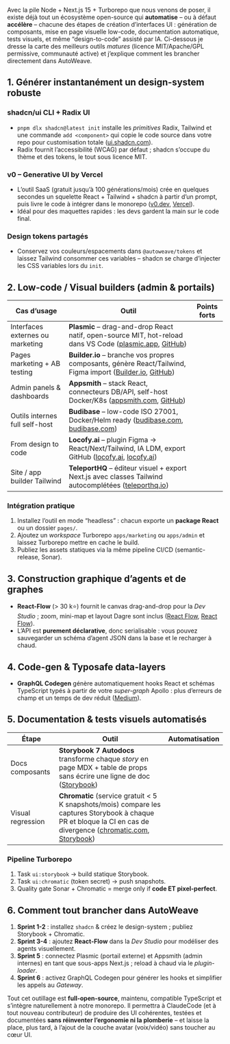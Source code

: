Avec la pile Node + Next.js 15 + Turborepo que nous venons de poser, il existe
déjà tout un écosystème open-source qui **automatise** – ou à défaut
**accélère** – chacune des étapes de création d’interfaces UI : génération de
composants, mise en page visuelle low-code, documentation automatique, tests
visuels, et même “design-to-code” assisté par IA. Ci-dessous je dresse la carte
des meilleurs outils _matures_ (licence MIT/Apache/GPL permissive, communauté
active) et j’explique comment les brancher directement dans AutoWeave.

## 1. Générer instantanément un design-system robuste

### shadcn/ui CLI + Radix UI

- `pnpm dlx shadcn@latest init` installe les _primitives_ Radix, Tailwind et une
  commande `add <component>` qui copie le code source dans votre repo pour
  customisation totale ([ui.shadcn.com][1]).
- Radix fournit l’accessibilité (WCAG) par défaut ; shadcn s’occupe du thème et
  des tokens, le tout sous licence MIT.

### v0 – Generative UI by Vercel

- L’outil SaaS (gratuit jusqu’à 100 générations/mois) crée en quelques secondes
  un squelette React + Tailwind + shadcn à partir d’un prompt, puis livre le
  code à intégrer dans le monorepo ([v0.dev][2], [Vercel][3]).
- Idéal pour des maquettes rapides : les devs gardent la main sur le code final.

### Design tokens partagés

- Conservez vos couleurs/espacements dans `@autoweave/tokens` et laissez
  Tailwind consommer ces variables – shadcn se charge d’injecter les CSS
  variables lors du `init`.

## 2. Low-code / Visual builders (admin & portails)

| Cas d’usage                      | Outil                                                                                                               | Points forts |
| -------------------------------- | ------------------------------------------------------------------------------------------------------------------- | ------------ |
| Interfaces externes ou marketing | **Plasmic** – drag-and-drop React natif, open-source MIT, hot-reload dans VS Code ([plasmic.app][4], [GitHub][5])   |              |
| Pages marketing + AB testing     | **Builder.io** – branche vos propres composants, génère React/Tailwind, Figma import ([Builder.io][6], [GitHub][7]) |              |
| Admin panels & dashboards        | **Appsmith** – stack React, connecteurs DB/API, self-host Docker/K8s ([appsmith.com][8], [GitHub][9])               |              |
| Outils internes full self-host   | **Budibase** – low-code ISO 27001, Docker/Helm ready ([budibase.com][10], [budibase.com][11])                       |              |
| From design to code              | **Locofy.ai** – plugin Figma → React/Next/Tailwind, IA LDM, export GitHub ([locofy.ai][12], [locofy.ai][13])        |              |
| Site / app builder Tailwind      | **TeleportHQ** – éditeur visuel + export Next.js avec classes Tailwind autocomplétées ([teleporthq.io][14])         |              |

### Intégration pratique

1. Installez l’outil en mode “headless” : chacun exporte un **package React** ou
   un dossier `pages/`.
2. Ajoutez un _workspace_ Turborepo `apps/marketing` ou `apps/admin` et laissez
   Turborepo mettre en cache le build.
3. Publiez les assets statiques via la même pipeline CI/CD (semantic-release,
   Sonar).

## 3. Construction graphique d’agents et de graphes

- **React-Flow** (> 30 k⭐) fournit le canvas drag-and-drop pour la _Dev Studio_
  ; zoom, mini-map et layout Dagre sont inclus ([React Flow][15], [React
  Flow][16]).
- L’API est **purement déclarative**, donc serialisable : vous pouvez
  sauvegarder un schéma d’agent JSON dans la base et le recharger à chaud.

## 4. Code-gen & Typosafe data-layers

- **GraphQL Codegen** génère automatiquement hooks React et schémas TypeScript
  typés à partir de votre _super-graph_ Apollo : plus d’erreurs de champ et un
  temps de dev réduit ([Medium][17]).

## 5. Documentation & tests visuels automatisés

| Étape             | Outil                                                                                                                                                                       | Automatisation |
| ----------------- | --------------------------------------------------------------------------------------------------------------------------------------------------------------------------- | -------------- |
| Docs composants   | **Storybook 7 Autodocs** transforme chaque _story_ en page MDX + table de props sans écrire une ligne de doc ([Storybook][18])                                              |                |
| Visual regression | **Chromatic** (service gratuit < 5 K snapshots/mois) compare les captures Storybook à chaque PR et bloque la CI en cas de divergence ([chromatic.com][19], [Storybook][20]) |                |

### Pipeline Turborepo

1. Task `ui:storybook` → build statique Storybook.
2. Task `ui:chromatic` (token secret) → push snapshots.
3. Quality gate Sonar + Chromatic = merge only if **code ET pixel-perfect**.

## 6. Comment tout brancher dans AutoWeave

1. **Sprint 1-2** : installez `shadcn` & créez le design-system ; publiez
   Storybook + Chromatic.
2. **Sprint 3-4** : ajoutez **React-Flow** dans la _Dev Studio_ pour modéliser
   des agents visuellement.
3. **Sprint 5** : connectez Plasmic (portail externe) et Appsmith (admin
   internes) en tant que sous-apps Next.js ; reload à chaud via le
   _plugin-loader_.
4. **Sprint 6** : activez GraphQL Codegen pour générer les hooks et simplifier
   les appels au _Gateway_.

Tout cet outillage est **full-open-source**, maintenu, compatible TypeScript et
s’intègre naturellement à notre monorepo. Il permettra à ClaudeCode (et à tout
nouveau contributeur) de produire des UI cohérentes, testées et documentées
**sans réinventer l’ergonomie ni la plomberie** – et laisse la place, plus tard,
à l’ajout de la couche avatar (voix/vidéo) sans toucher au cœur UI.

[1]: https://ui.shadcn.com/docs/cli?utm_source=chatgpt.com 'shadcn/ui'
[2]: https://v0.dev/?utm_source=chatgpt.com 'V0'
[3]:
  https://vercel.com/blog/announcing-v0-generative-ui?utm_source=chatgpt.com
  'Announcing v0: Generative UI - Vercel'
[4]:
  https://www.plasmic.app/?utm_source=chatgpt.com
  'Plasmic | Build powerful apps fast— without the limits'
[5]:
  https://github.com/plasmicapp/plasmic?utm_source=chatgpt.com
  'plasmicapp/plasmic: Visual builder for React. Build apps ... - GitHub'
[6]:
  https://www.builder.io/m/react?utm_source=chatgpt.com
  'Drag and drop page building for React - Builder.io'
[7]:
  https://github.com/BuilderIO/builder?utm_source=chatgpt.com
  'BuilderIO/builder: Visual Development for React, Vue ... - GitHub'
[8]:
  https://www.appsmith.com/?utm_source=chatgpt.com
  'Appsmith | Open-Source Low-Code Application Platform'
[9]:
  https://github.com/appsmithorg/appsmith?utm_source=chatgpt.com
  'appsmithorg/appsmith: Platform to build admin panels, internal tools ...'
[10]:
  https://budibase.com/?utm_source=chatgpt.com
  'Budibase | Build internal tools in minutes, the easy way'
[11]:
  https://budibase.com/it/?utm_source=chatgpt.com
  'Open-source IT Tools | Budibase | Low-code platform'
[12]:
  https://www.locofy.ai/convert/figma-to-react?utm_source=chatgpt.com
  'Figma to React: Get pixel perfect, high-quality code - Locofy.ai'
[13]:
  https://www.locofy.ai/?utm_source=chatgpt.com
  'Locofy.ai - ship your products 10x faster — with low code'
[14]:
  https://teleporthq.io/release-notes-october-22
  'Release notes October 2022'
[15]:
  https://reactflow.dev/?utm_source=chatgpt.com
  'React Flow: Node-Based UIs in React'
[16]:
  https://reactflow.dev/examples/interaction/drag-and-drop?utm_source=chatgpt.com
  'Drag and Drop - React Flow'
[17]:
  https://medium.com/twigatech/graphql-codegen-generate-reusable-hooks-for-your-react-application-673f78fe072?utm_source=chatgpt.com
  'GraphQL Codegen: Generate reusable hooks for your React ...'
[18]:
  https://storybook.js.org/docs/writing-docs/autodocs?utm_source=chatgpt.com
  'Automatic documentation and Storybook | Storybook docs - JS.ORG'
[19]:
  https://www.chromatic.com/storybook?utm_source=chatgpt.com
  'Visual testing for Storybook - Chromatic'
[20]:
  https://storybook.js.org/docs/writing-tests/visual-testing?utm_source=chatgpt.com
  'Visual tests | Storybook docs'
